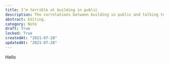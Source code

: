 ```yaml
---
title: I’m terrible at building in public
description: The correlations between building in public and talking to users
abstract: Editing.
category: Note
draft: True
locked: True
createdAt: "2021-07-28"
updatedAt: "2021-07-28"
---
```


Hello